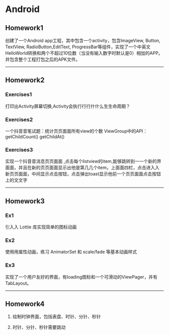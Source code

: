 # Android
## Homework1
创建了一个Android app工程，其中包含一个activity，包含ImageView, Button, TextView, RadioButton,EditText, ProgressBar等组件，实现了一个中英文HelloWorld转换和两个不超过10位数（当没有输入数字时默认是0）相加的APP。并包含整个工程打包之后的APK文件。

---

## Homework2
### Exercises1
打印出Activity屏幕切换,Activity会执⾏行行什什么⽣生命周期？

### Exercises2
一个抖⾳音笔试题：统计⻚页⾯面所有view的个数 ViewGroup中的API： getChildCount() getChildAt()

### Exercises3
实现一个抖⾳音消息⻚页⾯面 ,点击每个listview的item,能够跳转到⼀一个新的界⾯面，并且在新的⻚页⾯面显示出他是第⼏几个item，上⾯面四栏，点击进⼊入新⻚页⾯面，中间显示点击按钮，点击弹出toast显示他前一个⻚页⾯面点击按钮上的⽂文字

---

## Homework3
### Ex1
引⼊入 Lottie 库实现简单的图标动画

### Ex2
使⽤用属性动画，练习 AnimatorSet 和 scale/fade 等基本动画样式

### Ex3
实现了一个用户友好的界面，有loading图标和一个可滑动的ViewPager，并有TabLayout。

---

## Homework4
1. 绘制时钟界面，包括表盘、时针、分针、秒针

2. 时针、分针、秒针需要跳动

